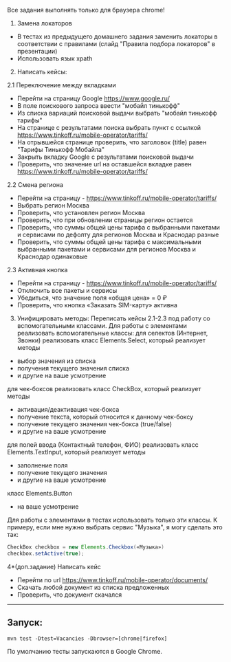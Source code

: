 Все задания выполнять только для браузера chrome!

1. Замена локаторов
- В тестах из предыдущего домашнего задания заменить локаторы в соответствии с правилами (слайд "Правила подбора локаторов" в презентации)
- Использовать язык xpath

2. Написать кейсы:

2.1 Переключение между вкладками
- Перейти на страницу Google https://www.google.ru/
- В поле поискового запроса ввести "мобайл тинькофф"
- Из списка вариаций поисковой выдачи выбрать "мобайл тинькофф тарифы"
- На странице с результатами поиска выбрать пункт с ссылкой https://www.tinkoff.ru/mobile-operator/tariffs/
- На отрывшейся странице проверить, что заголовок (title) равен "Тарифы Тинькофф Мобайла"
- Закрыть вкладку Google с результатами поисковой выдачи
- Проверить, что значение url на оставшейся вкладке равен https://www.tinkoff.ru/mobile-operator/tariffs/

2.2 Смена региона
- Перейти на страницу - https://www.tinkoff.ru/mobile-operator/tariffs/
- Выбрать регион Москва
- Проверить, что установлен регион Москва
- Проверить, что при обновлении страницы регион остается
- Проверить, что суммы общей цены тарифа с выбранными пакетами и сервисами по дефолту для регионов Москва и Краснодар разные
- Проверить, что суммы общей цены тарифа с максимальными выбранными пакетами и сервисами для регионов Москва и Краснодар одинаковые

2.3 Активная кнопка
- Перейти на страницу - https://www.tinkoff.ru/mobile-operator/tariffs/
- Отключить все пакеты и сервисы
- Убедиться, что значение поля «общая цена» = 0 ₽
- Проверить, что кнопка «Заказать SIM-карту» активна

3. Унифицировать методы:
Переписать кейсы 2.1-2.3 под работу со вспомогательными классами.
Для работы с элементами реализовать вспомогательные классы:
для селектов (Интернет, Звонки) реализовать класс Elements.Select, который реализует методы
- выбор значения из списка
- получения текущего значения списка
- и другие на ваше усмотрение

для чек-боксов реализовать класс CheckBox, который реализует методы
- активация/деактивация чек-бокса
- получение текста, который относится к данному чек-боксу
- получение текущего значения чек-бокса (true/false)
- и другие на ваше усмотрение

для полей ввода (Контактный телефон, ФИО) реализовать класс Elements.TextInput, который реализует методы
- заполнение поля
- получение текущего значения
- и другие на ваше усмотрение

класс Elements.Button
- на ваше усмотрение

Для работы с элементами в тестах использовать только эти классы. К примеру, если мне нужно выбрать сервис "Музыка", я могу сделать это так:
```java
CheckBox checkbox = new Elements.Checkbox(«Музыка»)
checkbox.setActive(true);
```

4\*(доп.задание) Написать кейс
- Перейти по url https://www.tinkoff.ru/mobile-operator/documents/
- Скачать любой документ из списка предложенных
- Проверить, что документ скачался
<hr>

## Запуск: ##

``mvn test -Dtest=Vacancies -Dbrowser=[chrome|firefox]``

По умолчанию тесты запускаются в Google Chrome.
